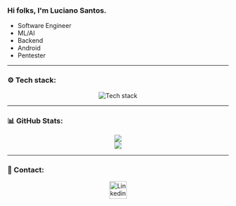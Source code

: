 ### Hi folks, I'm Luciano Santos.
<ul>
  <li>Software Engineer</li>
  <li>ML/AI</li>
  <li>Backend</li>
  <li>Android</li>
  <li>Pentester</li>
</ul>

----

### ⚙️ Tech stack:

<p align="center">
  <img src="https://skillicons.dev/icons?i=c,python,java,js,ts,django,fastapi,nodejs,react,mysql,git,github,aws,docker,sklearn,pytorch,tensorflow,vscode,androidstudio,neovim,linux,bsd,bash,powershell&perline=10" alt="Tech stack">
</p>

----

### 📊 GitHub Stats:
<p align="center">
  <img src="https://github-readme-streak-stats.herokuapp.com/?user=luwired&theme=transparent&hide_border=false"></img></br>
  <img src="https://github-readme-stats.vercel.app/api/top-langs/?username=luwired&theme=transparent&hide_border=false&include_all_commits=true&count_private=true&layout=compact">
</p>

----

### 👤 Contact:

<p align="center">
  <a href="https://www.linkedin.com/in/lucianosantos-cyber/">
    <img src="https://skillicons.dev/icons?i=linkedin" alt="Linkedin" width="40" height="40">
  </a>
</p>
